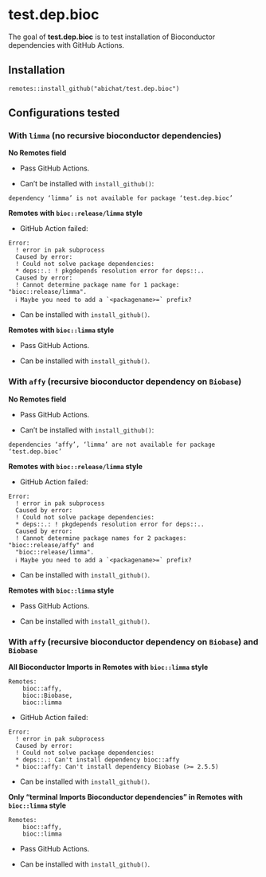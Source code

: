 
<!-- README.md is generated from README.Rmd. Please edit that file -->

# test.dep.bioc

The goal of **test.dep.bioc** is to test installation of Bioconductor
dependencies with GitHub Actions.

## Installation

    remotes::install_github("abichat/test.dep.bioc")

## Configurations tested

### With `limma` (no recursive bioconductor dependencies)

**No Remotes field**

- Pass GitHub Actions.

- Can’t be installed with `install_github()`:

<!-- -->

    dependency ‘limma’ is not available for package ‘test.dep.bioc’

**Remotes with `bioc::release/limma` style**

- GitHub Action failed:

<!-- -->

    Error: 
      ! error in pak subprocess
      Caused by error: 
      ! Could not solve package dependencies:
      * deps::.: ! pkgdepends resolution error for deps::..
      Caused by error: 
      ! Cannot determine package name for 1 package: "bioc::release/limma".
      ℹ Maybe you need to add a `<packagename>=` prefix?

- Can be installed with `install_github()`.

**Remotes with `bioc::limma` style**

- Pass GitHub Actions.

- Can be installed with `install_github()`.

### With `affy` (recursive bioconductor dependency on `Biobase`)

**No Remotes field**

- Pass GitHub Actions.

- Can’t be installed with `install_github()`:

<!-- -->

    dependencies ‘affy’, ‘limma’ are not available for package ‘test.dep.bioc’

**Remotes with `bioc::release/limma` style**

- GitHub Action failed:

<!-- -->

    Error: 
      ! error in pak subprocess
      Caused by error: 
      ! Could not solve package dependencies:
      * deps::.: ! pkgdepends resolution error for deps::..
      Caused by error: 
      ! Cannot determine package names for 2 packages: "bioc::release/affy" and
      "bioc::release/limma".
      ℹ Maybe you need to add a `<packagename>=` prefix?

- Can be installed with `install_github()`.

**Remotes with `bioc::limma` style**

- Pass GitHub Actions.

- Can be installed with `install_github()`.

### With `affy` (recursive bioconductor dependency on `Biobase`) and `Biobase`

**All Bioconductor Imports in Remotes with `bioc::limma` style**

    Remotes:
        bioc::affy,
        bioc::Biobase,
        bioc::limma

- GitHub Action failed:

<!-- -->

    Error: 
      ! error in pak subprocess
      Caused by error: 
      ! Could not solve package dependencies:
      * deps::.: Can't install dependency bioc::affy
      * bioc::affy: Can't install dependency Biobase (>= 2.5.5)

- Can be installed with `install_github()`.

**Only “terminal Imports Bioconductor dependencies” in Remotes with
`bioc::limma` style**

    Remotes:
        bioc::affy,
        bioc::limma

- Pass GitHub Actions.

- Can be installed with `install_github()`.
